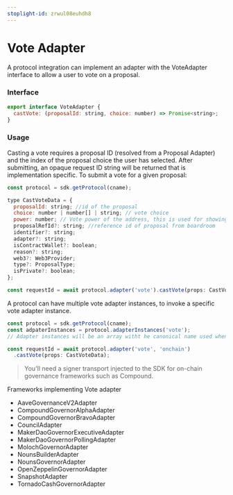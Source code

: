 ```yaml
---
stoplight-id: zrwul08euhdh8
---
```


# Vote Adapter

A protocol integration can implement an adapter with the VoteAdapter interface to allow a user to vote on a proposal.

### Interface

```js
export interface VoteAdapter {
  castVote: (proposalId: string, choice: number) => Promise<string>;
}
```

### Usage

Casting a vote requires a proposal ID (resolved from a Proposal Adapter) and the index of the proposal choice the user has selected. After submitting, an opaque request ID string will be returned that is implementation specific.
To submit a vote for a given proposal:

```js
const protocol = sdk.getProtocol(cname);

type CastVoteData = {
  proposalId: string; //id of the proposal
  choice: number | number[] | string; // vote choice
  power: number; // Vote power of the address, this is used for showing the vote from pending votes API while the data is indexed for the API
  proposalRefId?: string; //reference id of proposal from boardroom
  identifier?: string;
  adapter?: string;
  isContractWallet?: boolean;
  reason?: string;
  web3?: Web3Provider;
  type?: ProposalType;
  isPrivate?: boolean;
};

const requestId = await protocol.adapter('vote').castVote(props: CastVoteData);
```

A protocol can have multiple vote adapter instances, to invoke a specific vote adapter instance. 

```js
const protocol = sdk.getProtocol(cname);
const adpaterInstances = protocol.adapterInstances('vote');
// Adapter instances will be an array witht he canonical name used when registering framework. Ex: onchain, snapshot

const requestId = await protocol.adapter('vote', 'onchain')
  .castVote(props: CastVoteData);
```

> You'll need a signer transport injected to the SDK for on-chain governance frameworks such as Compound.

Frameworks implementing Vote adapter

* AaveGovernanceV2Adapter
* CompoundGovernorAlphaAdapter
* CompoundGovernorBravoAdapter
* CouncilAdapter
* MakerDaoGovernorExecutiveAdapter
* MakerDaoGovernorPollingAdapter
* MolochGovernorAdapter
* NounsBuilderAdapter
* NounsGovernorAdapter
* OpenZeppelinGovernorAdapter
* SnapshotAdapter
* TornadoCashGovernorAdapter
